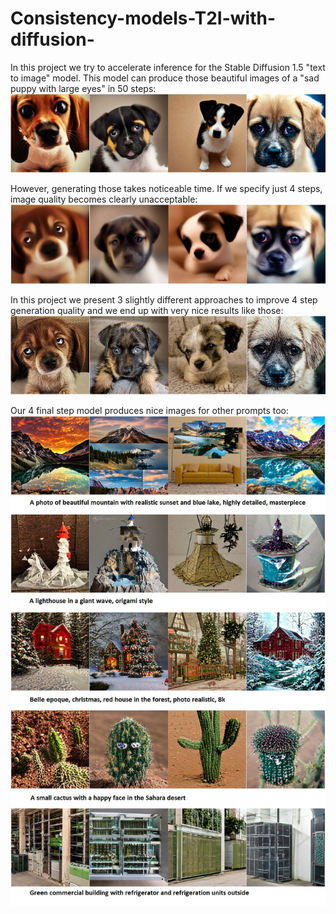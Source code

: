 # Consistency-models-T2I-with-diffusion-
In this project we try to accelerate inference for the Stable Diffusion 1.5 "text to image" model. This model can produce those beautiful images of a "sad puppy with large eyes" in 50 steps: ![SD1.5 50 step sample](result_images/SD_50steps.jpg) 

However, generating those takes noticeable time. If we specify just 4 steps, image quality becomes clearly unacceptable: ![SD1.5 4 step sample](result_images/SD_4steps.jpg) 

In this project we present 3 slightly different approaches to improve 4 step generation quality and we end up with very nice results like those: ![Multi-boundary consistensy distillation](result_images/MBCD.jpg)

Our 4 final step model produces nice images for other prompts too: ![Multi-boundary consistensy distillation samples for other prompts](result_images/MBCD_other_prompts.jpg) 
